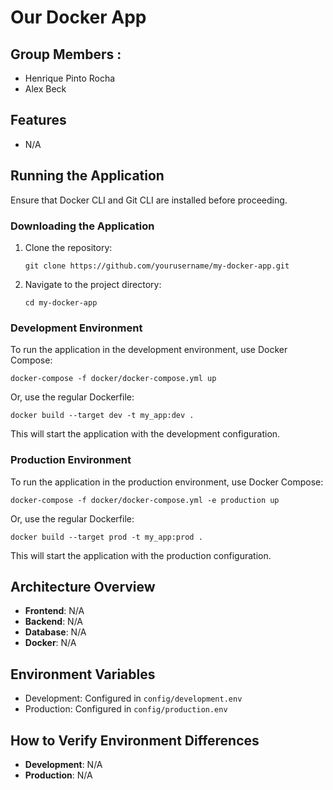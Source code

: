 # Our Docker App

## Group Members :
- Henrique Pinto Rocha
- Alex Beck

## Features
- N/A

## Running the Application
Ensure that Docker CLI and Git CLI are installed before proceeding.

### Downloading the Application
1. Clone the repository:
   ```
   git clone https://github.com/yourusername/my-docker-app.git
   ```
2. Navigate to the project directory:
   ```
   cd my-docker-app
   ```
### Development Environment
To run the application in the development environment, use Docker Compose:
```
docker-compose -f docker/docker-compose.yml up
```
Or, use the regular Dockerfile:
```
docker build --target dev -t my_app:dev .
```
This will start the application with the development configuration.

### Production Environment
To run the application in the production environment, use Docker Compose:
```
docker-compose -f docker/docker-compose.yml -e production up
```
Or, use the regular Dockerfile:
```
docker build --target prod -t my_app:prod .
```
This will start the application with the production configuration.

## Architecture Overview
- **Frontend**: N/A
- **Backend**: N/A
- **Database**: N/A
- **Docker**: N/A

## Environment Variables
- Development: Configured in `config/development.env`
- Production: Configured in `config/production.env`

## How to Verify Environment Differences
- **Development**: N/A
- **Production**: N/A
   